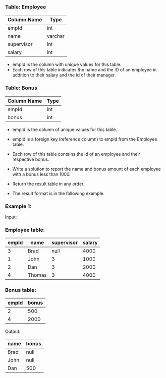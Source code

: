 ### Table: Employee


| Column Name | Type    |
|-------------|---------|
| empId       | int     |
| name        | varchar |
| supervisor  | int     |
| salary      | int     |

- empId is the column with unique values for this table.
- Each row of this table indicates the name and the ID of an employee in addition to their salary and the id of their manager.
 

### Table: Bonus


| Column Name | Type |
|-------------|------|
| empId       | int  |
| bonus       | int  |

- empId is the column of unique values for this table.
- empId is a foreign key (reference column) to empId from the Employee table.
- Each row of this table contains the id of an employee and their respective bonus.
 

- Write a solution to report the name and bonus amount of each employee with a bonus less than 1000.

- Return the result table in any order.

- The result format is in the following example.

 

### Example 1:

Input: 
### Employee table:

| empId | name   | supervisor | salary |
|-------|--------|------------|--------|
| 3     | Brad   | null       | 4000   |
| 1     | John   | 3          | 1000   |
| 2     | Dan    | 3          | 2000   |
| 4     | Thomas | 3          | 4000   |

### Bonus table:

| empId | bonus |
|-------|-------|
| 2     | 500   |
| 4     | 2000  |

Output: 

| name | bonus |
|------|-------|
| Brad | null  |
| John | null  |
| Dan  | 500   |
